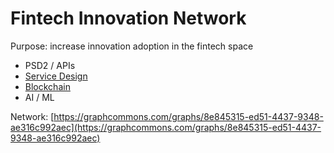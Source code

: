 # Fintech Innovation Network

Purpose: increase innovation adoption in the fintech space

* PSD2 / APIs
* [Service Design](design-thinking/)
* [Blockchain](architecture-design-protocol/)
* AI / ML

Network: [https://graphcommons.com/graphs/8e845315-ed51-4437-9348-ae316c992aec](https://graphcommons.com/graphs/8e845315-ed51-4437-9348-ae316c992aec)

